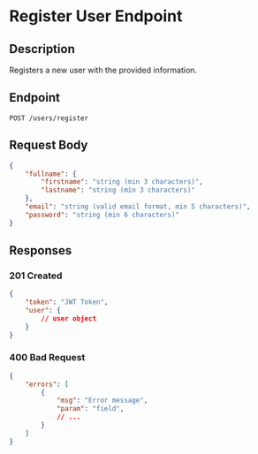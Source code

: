 # Register User Endpoint

## Description

Registers a new user with the provided information.

## Endpoint

`POST /users/register`

## Request Body

```json
{
    "fullname": {
        "firstname": "string (min 3 characters)",
        "lastname": "string (min 3 characters)"
    },
    "email": "string (valid email format, min 5 characters)",
    "password": "string (min 6 characters)"
}
```

## Responses

### 201 Created

```json
{
    "token": "JWT Token",
    "user": {
        // user object
    }
}
```

### 400 Bad Request

```json
{
    "errors": [
        {
            "msg": "Error message",
            "param": "field",
            // ...
        }
    ]
}
```